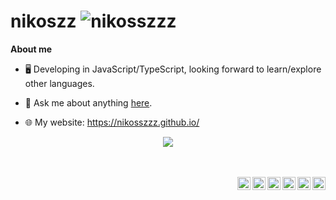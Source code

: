 # nikoszz <img src="https://komarev.com/ghpvc/?username=nikosszzz&style=flat-square" alt="nikosszzz" /><br>

**About me**

- 🖥️ Developing in JavaScript/TypeScript, looking forward to learn/explore other languages.

- 💬 Ask me about anything [here](https://github.com/nikosszzz/nikosszzz/issues).

- 🌐 My website: https://nikosszzz.github.io/

<p align="center">
  <a href="https://skillicons.dev">
    <img src="https://skillicons.dev/icons?i=react,electron,nextjs,nodejs,ts,js,kotlin,html,css,linux,github,vscode,git,discord" />
  </a>
</p>

<br />
<br />

<a href="https://twitter.com/nikosszzzz">
  <img align="right" alt="Twitter" width="21px" src="https://skillicons.dev/icons?i=twitter" />
</a>
<a href="https://discord.gg/QFvCUDydvV">
  <img align="right" alt="Infinium, My Discord Bot" width="21px" src="https://cdn.discordapp.com/avatars/812605665143029770/a94a217cc669d51d4eb6781ad46f50ea.webp?size=80" />
</a>
<a href="https://discord.com/users/327065865201909762">
  <img align="right" alt="Discord" width="21px" src="https://skillicons.dev/icons?i=discord" />
</a>
<a href="https://ko-fi.com/nikoszz">
  <img align="right" alt="Ko-fi" width="21px" src="https://uploads-ssl.webflow.com/5c14e387dab576fe667689cf/61e1116779fc0a9bd5bdbcc7_Frame%206.png">
</a>
<a href="https://paypal.me/nikoszz">
  <img align="right" alt="Donate on PayPal" width="21px" src="https://upload.wikimedia.org/wikipedia/commons/thumb/b/b7/PayPal_Logo_Icon_2014.svg/1664px-PayPal_Logo_Icon_2014.svg.png">
</a>
<a href="https://liberapay.com/nikoszz/donate">
  <img align="right" alt="Liberapay" width="21px" src= "https://nikosszzz.github.io/liberapayLogo.webp">
</a>
